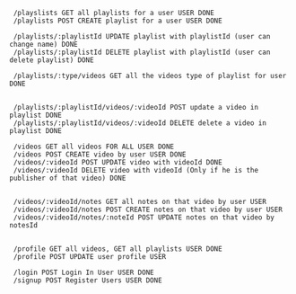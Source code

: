      /playslists GET all playlists for a user USER DONE
     /playlists POST CREATE playlist for a user USER DONE

     /playlists/:playlistId UPDATE playlist with playlistId (user can change name) DONE
     /playlists/:playlistId DELETE playlist with playlistId (user can delete playlist) DONE

     /playlists/:type/videos GET all the videos type of playlist for user DONE


     /playlists/:playlistId/videos/:videoId POST update a video in playlist DONE
     /playlists/:playlistId/videos/:videoId DELETE delete a video in playlist DONE

     /videos GET all videos FOR ALL USER DONE
     /videos POST CREATE video by user USER DONE
     /videos/:videoId POST UPDATE video with videoId DONE
     /videos/:videoId DELETE video with videoId (Only if he is the publisher of that video) DONE


     /videos/:videoId/notes GET all notes on that video by user USER
     /videos/:videoId/notes POST CREATE notes on that video by user USER
     /videos/:videoId/notes/:noteId POST UPDATE notes on that video by notesId


     /profile GET all videos, GET all playlists USER DONE
     /profile POST UPDATE user profile USER 

     /login POST Login In User USER DONE
     /signup POST Register Users USER DONE

